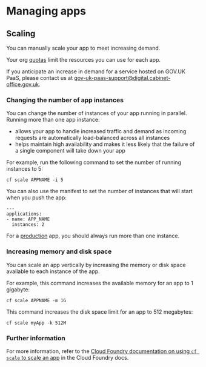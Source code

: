 # Managing apps

## Scaling

You can manually scale your app to meet increasing demand.

Your org [quotas](/managing_apps.html#quotas) limit the resources you can use for each app.

If you anticipate an increase in demand for a service hosted on GOV.UK PaaS, please contact us at [gov-uk-paas-support@digital.cabinet-office.gov.uk](mailto:gov-uk-paas-support@digital.cabinet-office.gov.uk).

### Changing the number of app instances

You can change the number of instances of your app running in parallel. Running more than one app instance:

- allows your app to handle increased traffic and demand as incoming requests are automatically load-balanced across all instances
- helps maintain high availability and makes it less likely that the failure of a single component will take down your app

For example, run the following command to set the number of running instances to 5:

``cf scale APPNAME -i 5``

You can also use the manifest to set the number of instances that will start when you push the app:

```
---
applications:
- name: APP_NAME
  instances: 2
```

For a [production](/deploying_apps.html#production-checklist) app, you should always run more than one instance.

### Increasing memory and disk space

You can scale an app vertically by increasing the memory or disk space available to each instance of the app.

For example, this command increases the available memory for an app to 1 gigabyte:

``cf scale APPNAME -m 1G``

This command increases the disk space limit for an app to 512 megabytes:

``cf scale myApp -k 512M``

### Further information

For more information, refer to the [Cloud Foundry documentation on using `cf scale` to scale an app](http://docs.cloudfoundry.org/devguide/deploy-apps/cf-scale.html) in the Cloud Foundry docs.
